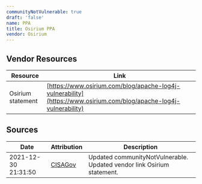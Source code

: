 ```yaml
---
communityNotVulnerable: true
draft: 'false'
name: PPA
title: Osirium PPA
vendor: Osirium
---
```


## Vendor Resources
| Resource | Link |
| --- | --- |
| Osirium statement | [https://www.osirium.com/blog/apache-log4j-vulnerability](https://www.osirium.com/blog/apache-log4j-vulnerability) |



## Sources
| Date | Attribution | Description |
| --- | --- | --- |
| 2021-12-30 21:31:50 | [CISAGov](https://raw.githubusercontent.com/cisagov/log4j-affected-db/develop/README.md) | Updated communityNotVulnerable. Updated vendor link Osirium statement.  |
